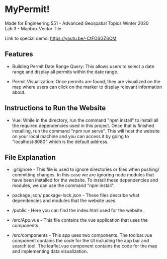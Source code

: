 # MyPermit!

Made for Engineering 551 - Advanced Geospatial Topics Winter 2020  
Lab 3 - Mapbox Vector Tile

Link to special demo: https://youtu.be/-CtFOSGZ6OM

## Features 

* Building Permit Date Range Query: This allows users to select a date range and display all permits within the date range.

* Permit Visualization: Once permits are found, they are visualized on the map where users can click on the marker to display relevant information about.  

## Instructions to Run the Website

* Vue: While in the directory, run the command "npm install" to install all the required dependencies used in this project. Once that is finished installing, run the command "npm run serve". This will host the website on your local machine and you can access it by going to "localhost:8080" which is the default address.  

## File Explanation 
* .gitignore - This file is used to ignore directories or files when pushing/ committing changes. In this case we are ignoring node modules that have been installed for the website. To install these dependencies and modules, we can use the command "npm install".

* package.json/ package-lock.json - These files describe what dependencies and modules that the website uses.

* /public - Here you can find the index.html used for the website.

* /src/App.vue - This file contains the vue application that uses the components. 

* /src/components - This app uses two components. The toolbar.vue component contains the code for the UI including the app bar and search tool. The leaflet.vue component contains the code for the map and implementing data visualization.  
